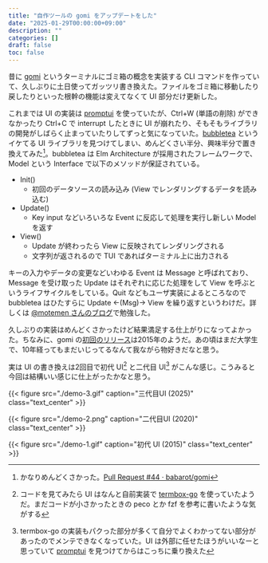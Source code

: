 ```yaml
---
title: "自作ツールの gomi をアップデートをした"
date: "2025-01-29T00:00:00+09:00"
description: ""
categories: []
draft: false
toc: false
---
```


昔に [gomi](https://github.com/babarot/gomi) というターミナルにゴミ箱の概念を実装する CLI コマンドを作っていて、久しぶりに土日使ってガッツリ書き換えた。ファイルをゴミ箱に移動したり戻したりといった根幹の機能は変えてなくて UI 部分だけ更新した。

これまでは UI の実装は [promptui](https://github.com/manifoldco/promptui) を使っていたが、Ctrl+W (単語の削除) ができなかったり Ctrl+C で interrupt したときに UI が崩れたり、そもそもライブラリの開発がしばらく止まっていたりしてずっと気になっていた。[bubbletea](https://github.com/charmbracelet/bubbletea) というイケてる UI ライブラリを見つけてしまい、めんどくさい半分、興味半分で置き換えてみた[^newui]。bubbletea は Elm Architecture が採用されたフレームワークで、Model という Interface で以下のメソッドが保証されている。

- Init()
    - 初回のデータソースの読み込み (View でレンダリングするデータを読み込む)
- Update()
    - Key input などいろいろな Event に反応して処理を実行し新しい Model を返す
- View()
    - Update が終わったら View に反映されてレンダリングされる
    - 文字列が返されるので TUI であればターミナル上に出力される

キーの入力やデータの変更などいわゆる Event は Message と呼ばれており、Message を受け取った Update はそれぞれに応じた処理をして View を呼ぶというライフサイクルをしている。Quit などもユーザ実装によるところなので bubbletea はひたすらに Update ←(Msg)→ View を繰り返すというわけだ。詳しくは [@motemen さんのブログ](https://motemen.hatenablog.com/entry/2022/06/introduction-to-go-bubbletea)で勉強した。

久しぶりの実装はめんどくさかったけど結果満足する仕上がりになってよかった。ちなみに、gomi の[初回のリリース](https://github.com/babarot/gomi/releases/tag/v0.1.2)は2015年のようだ。あの頃はまだ大学生で、10年経ってもまだいじってるなんて我ながら物好きだなと思う。

実は UI の書き換えは2回目で初代 UI[^first] と二代目 UI[^second] がこんな感じ。こうみると今回は結構いい感じに仕上がったかなと思う。

{{< figure 
src="./demo-3.gif"
caption="三代目UI (2025)"
class="text_center" >}}

{{< figure 
src="./demo-2.png"
caption="二代目UI (2020)"
class="text_center" >}}

{{< figure 
src="./demo-1.gif"
caption="初代 UI (2015)"
class="text_center" >}}

[^newui]: かなりめんどくさかった。[Pull Request #44 · babarot/gomi](https://github.com/babarot/gomi/pull/44)
[^first]: コードを見てみたら UI はなんと自前実装で [termbox-go](https://github.com/nsf/termbox-go) を使っていたようだ。まだコードが小さかったときの peco とか fzf を参考に書いたような気がする
[^second]: termbox-go の実装もパクった部分が多くて自分でよくわかってない部分があったのでメンテできなくなっていた。UI は外部に任せたほうがいいなーと思っていて [promptui](https://github.com/manifoldco/promptui) を見つけてからはこっちに乗り換えた
